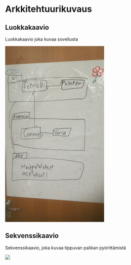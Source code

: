 # Arkkitehtuurikuvaus

## Luokkakaavio

Luokkakaavio joka kuvaa sovellusta

<img src="https://github.com/elehtine/ot-harjoitustyo/blob/master/dokumentointi/kuvat/a-1.png" width="320">

## Sekvenssikaavio

Sekvenssikaavio, joka kuvaa tippuvan palikan pyörittämistä

<img src="https://github.com/elehtine/tetris/blob/master/dokumentointi/kuvat/a-2.png" width="320">

